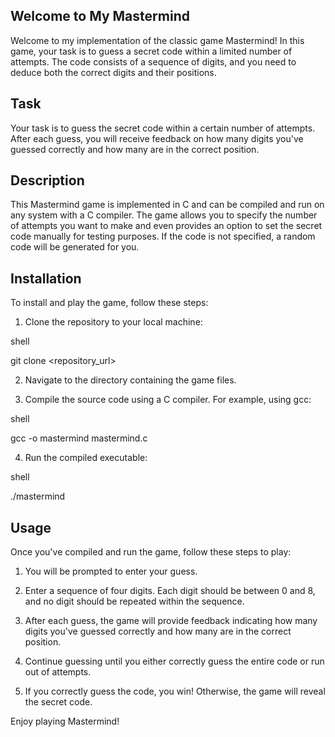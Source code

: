 ## Welcome to My Mastermind

Welcome to my implementation of the classic game Mastermind! In this game, your task is to guess a secret code within a limited number of attempts. The code consists of a sequence of digits, and you need to deduce both the correct digits and their positions.

## Task

Your task is to guess the secret code within a certain number of attempts. After each guess, you will receive feedback on how many digits you've guessed correctly and how many are in the correct position.

## Description

This Mastermind game is implemented in C and can be compiled and run on any system with a C compiler. The game allows you to specify the number of attempts you want to make and even provides an option to set the secret code manually for testing purposes. If the code is not specified, a random code will be generated for you.

## Installation

To install and play the game, follow these steps:

1. Clone the repository to your local machine:

   
shell


   git clone <repository_url>
   

2. Navigate to the directory containing the game files.

3. Compile the source code using a C compiler. For example, using gcc:

   
shell


   gcc -o mastermind mastermind.c
   

4. Run the compiled executable:

   
shell


   ./mastermind
   

## Usage

Once you've compiled and run the game, follow these steps to play:

1. You will be prompted to enter your guess.

2. Enter a sequence of four digits. Each digit should be between 0 and 8, and no digit should be repeated within the sequence.

3. After each guess, the game will provide feedback indicating how many digits you've guessed correctly and how many are in the correct position.

4. Continue guessing until you either correctly guess the entire code or run out of attempts.

5. If you correctly guess the code, you win! Otherwise, the game will reveal the secret code.

Enjoy playing Mastermind!
